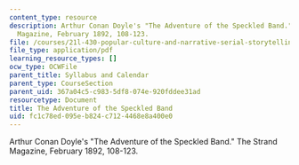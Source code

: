 ```yaml
---
content_type: resource
description: Arthur Conan Doyle's "The Adventure of the Speckled Band."  The Strand
  Magazine, February 1892, 108-123.
file: /courses/21l-430-popular-culture-and-narrative-serial-storytelling-spring-2013/fc1c78ed095eb824c7124468e8a400e0_MIT21L_430S13_Adventure.pdf
file_type: application/pdf
learning_resource_types: []
ocw_type: OCWFile
parent_title: Syllabus and Calendar
parent_type: CourseSection
parent_uid: 367a04c5-c983-5df8-074e-920fddee31ad
resourcetype: Document
title: The Adventure of the Speckled Band
uid: fc1c78ed-095e-b824-c712-4468e8a400e0
---
```

Arthur Conan Doyle's "The Adventure of the Speckled Band."  The Strand Magazine, February 1892, 108-123.

